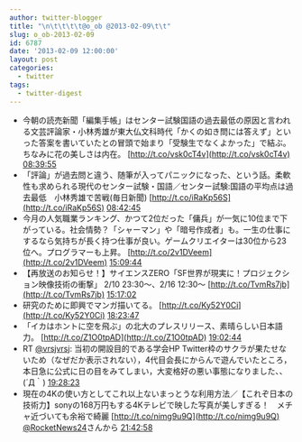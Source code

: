 ```yaml
---
author: twitter-blogger
title: "\n\t\t\t\t@o_ob @2013-02-09\t\t"
slug: o_ob-2013-02-09
id: 6787
date: '2013-02-09 12:00:00'
layout: post
categories:
  - twitter
tags:
  - twitter-digest
---
```


*   今朝の読売新聞「編集手帳」はセンター試験国語の過去最低の原因と言われる文芸評論家・小林秀雄が東大仏文科時代「かくの如き問には答えず」といった答案を書いていたとの冒頭で始まり「受験生でなくよかった」で結ぶ。 ちなみに花の美しさは内在。 [http://t.co/vsk0cT4v](http://t.co/vsk0cT4v) [08:39:55](http://twitter.com/o_ob/statuses/300026200947040256)
*   「評論」が過去問と違う、随筆が入ってパニックになった、という話。柔軟性も求められる現代のセンター試験・国語／センター試験:国語の平均点は過去最低　小林秀雄で苦戦(毎日新聞) [http://t.co/iRaKp56S](http://t.co/iRaKp56S) [08:42:45](http://twitter.com/o_ob/statuses/300026917288038400)
*   今月の人気職業ランキング、かつて2位だった「傭兵」が一気に10位まで下がっている。社会情勢？「シャーマン」や「暗号作成者」も。一生の仕事にするなら気持ちが長く持つ仕事が良い。ゲームクリエイターは30位から23位へ。プログラマーも上昇。 [http://t.co/2v1DVeem](http://t.co/2v1DVeem) [15:09:44](http://twitter.com/o_ob/statuses/300124301158408193)
*   【再放送のお知らせ！】サイエンスZERO「SF世界が現実に！プロジェクション映像技術の衝撃」 2/10 23:30～、2/16 12:30～ [http://t.co/TvmRs7jb](http://t.co/TvmRs7jb) [15:17:02](http://twitter.com/o_ob/statuses/300126140239065088)
*   研究のために即興でマンガ描いてる。 [http://t.co/Ky52Y0Ci](http://t.co/Ky52Y0Ci) [18:23:47](http://twitter.com/o_ob/statuses/300173134210945024)
*   「イカはホントに空を飛ぶ」の北大のプレスリリース、素晴らしい日本語力。 [http://t.co/Z1O0tpAD](http://t.co/Z1O0tpAD) [19:02:44](http://twitter.com/o_ob/statuses/300182939256369153)
*   RT [@vrsjvrsj](http://twitter.com/vrsjvrsj): 当初の開設目的である学会HP Twitter枠のサクラが果たせないため（なぜだか表示されない），4代目会長にからんで遊んでいたところ，本日急に公式に日の目をみてしまい，大変格好の悪い事態になりました、、(´Д｀) [19:28:23](http://twitter.com/o_ob/statuses/300189396005683200)
*   現在の4Kの使い方としてこれ以上ないまっとうな利用方法／【これぞ日本の技術力】sonyの168万円もする4Kテレビで映した写真が美しすぎる！　メチャ近づいても余裕で綺麗 [http://t.co/nimg9u9Q](http://t.co/nimg9u9Q) [@RocketNews24](http://twitter.com/RocketNews24)さんから [21:42:58](http://twitter.com/o_ob/statuses/300223262498111488)
